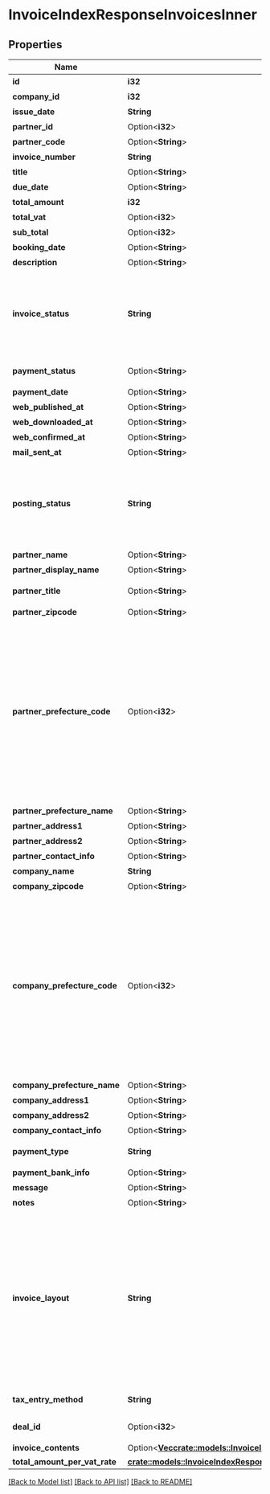 # InvoiceIndexResponseInvoicesInner

## Properties

Name | Type | Description | Notes
------------ | ------------- | ------------- | -------------
**id** | **i32** | 請求書ID | 
**company_id** | **i32** | 事業所ID | 
**issue_date** | **String** | 請求日 (yyyy-mm-dd) | 
**partner_id** | Option<**i32**> | 取引先ID | 
**partner_code** | Option<**String**> | 取引先コード | [optional]
**invoice_number** | **String** | 請求書番号 | 
**title** | Option<**String**> | タイトル | [optional]
**due_date** | Option<**String**> | 期日 (yyyy-mm-dd) | [optional]
**total_amount** | **i32** | 合計金額 | 
**total_vat** | Option<**i32**> | 合計金額 | [optional]
**sub_total** | Option<**i32**> | 小計 | [optional]
**booking_date** | Option<**String**> | 売上計上日 | [optional]
**description** | Option<**String**> | 概要 | [optional]
**invoice_status** | **String** | 請求書ステータス  (draft: 下書き, applying: 申請中, remanded: 差し戻し, rejected: 却下, approved: 承認済み, submitted: 送付済み, unsubmitted: 請求書の承認フローが無効の場合のみ、unsubmitted（送付待ち）の値をとります) | 
**payment_status** | Option<**String**> | 入金ステータス  (unsettled: 入金待ち, settled: 入金済み) | [optional]
**payment_date** | Option<**String**> | 入金日 | [optional]
**web_published_at** | Option<**String**> | Web共有日時(最新) | [optional]
**web_downloaded_at** | Option<**String**> | Web共有ダウンロード日時(最新) | [optional]
**web_confirmed_at** | Option<**String**> | Web共有取引先確認日時(最新) | [optional]
**mail_sent_at** | Option<**String**> | メール送信日時(最新) | [optional]
**posting_status** | **String** | 郵送ステータス(unrequested: リクエスト前, preview_registered: プレビュー登録, preview_failed: プレビュー登録失敗, ordered: 注文中, order_failed: 注文失敗, printing: 印刷中, canceled: キャンセル, posted: 投函済み) | 
**partner_name** | Option<**String**> | 取引先名 | [optional]
**partner_display_name** | Option<**String**> | 請求書に表示する取引先名 | [optional]
**partner_title** | Option<**String**> | 敬称（御中、様、(空白)の3つから選択） | [optional]
**partner_zipcode** | Option<**String**> | 郵便番号 | [optional]
**partner_prefecture_code** | Option<**i32**> | 都道府県コード（-1: 設定しない、0:北海道、1:青森、2:岩手、3:宮城、4:秋田、5:山形、6:福島、7:茨城、8:栃木、9:群馬、10:埼玉、11:千葉、12:東京、13:神奈川、14:新潟、15:富山、16:石川、17:福井、18:山梨、19:長野、20:岐阜、21:静岡、22:愛知、23:三重、24:滋賀、25:京都、26:大阪、27:兵庫、28:奈良、29:和歌山、30:鳥取、31:島根、32:岡山、33:広島、34:山口、35:徳島、36:香川、37:愛媛、38:高知、39:福岡、40:佐賀、41:長崎、42:熊本、43:大分、44:宮崎、45:鹿児島、46:沖縄 | [optional]
**partner_prefecture_name** | Option<**String**> | 都道府県 | [optional]
**partner_address1** | Option<**String**> | 市区町村・番地 | [optional]
**partner_address2** | Option<**String**> | 建物名・部屋番号など | [optional]
**partner_contact_info** | Option<**String**> | 取引先担当者名 | [optional]
**company_name** | **String** | 事業所名 | 
**company_zipcode** | Option<**String**> | 郵便番号 | [optional]
**company_prefecture_code** | Option<**i32**> | 都道府県コード（-1: 設定しない、0:北海道、1:青森、2:岩手、3:宮城、4:秋田、5:山形、6:福島、7:茨城、8:栃木、9:群馬、10:埼玉、11:千葉、12:東京、13:神奈川、14:新潟、15:富山、16:石川、17:福井、18:山梨、19:長野、20:岐阜、21:静岡、22:愛知、23:三重、24:滋賀、25:京都、26:大阪、27:兵庫、28:奈良、29:和歌山、30:鳥取、31:島根、32:岡山、33:広島、34:山口、35:徳島、36:香川、37:愛媛、38:高知、39:福岡、40:佐賀、41:長崎、42:熊本、43:大分、44:宮崎、45:鹿児島、46:沖縄 | [optional]
**company_prefecture_name** | Option<**String**> | 都道府県 | [optional]
**company_address1** | Option<**String**> | 市区町村・番地 | [optional]
**company_address2** | Option<**String**> | 建物名・部屋番号など | [optional]
**company_contact_info** | Option<**String**> | 事業所担当者名 | [optional]
**payment_type** | **String** | 支払方法 (振込: transfer, 引き落とし: direct_debit) | 
**payment_bank_info** | Option<**String**> | 支払口座 | [optional]
**message** | Option<**String**> | メッセージ | [optional]
**notes** | Option<**String**> | 備考 | [optional]
**invoice_layout** | **String** | 請求書レイアウト * `default_classic` - レイアウト１/クラシック (デフォルト)  * `standard_classic` - レイアウト２/クラシック  * `envelope_classic` - 封筒１/クラシック  * `carried_forward_standard_classic` - レイアウト３（繰越金額欄あり）/クラシック  * `carried_forward_envelope_classic` - 封筒２（繰越金額欄あり）/クラシック  * `default_modern` - レイアウト１/モダン  * `standard_modern` - レイアウト２/モダン  * `envelope_modern` - 封筒/モダン | 
**tax_entry_method** | **String** | 請求書の消費税計算方法(inclusive: 内税, exclusive: 外税) | 
**deal_id** | Option<**i32**> | 取引ID (invoice_statusがsubmitted, unsubmittedの時IDが表示されます) | [optional]
**invoice_contents** | Option<[**Vec<crate::models::InvoiceIndexResponseInvoicesInnerInvoiceContentsInner>**](invoiceIndexResponse_invoices_inner_invoice_contents_inner.md)> | 請求内容 | [optional]
**total_amount_per_vat_rate** | [**crate::models::InvoiceIndexResponseInvoicesInnerTotalAmountPerVatRate**](invoiceIndexResponse_invoices_inner_total_amount_per_vat_rate.md) |  | 

[[Back to Model list]](../README.md#documentation-for-models) [[Back to API list]](../README.md#documentation-for-api-endpoints) [[Back to README]](../README.md)


